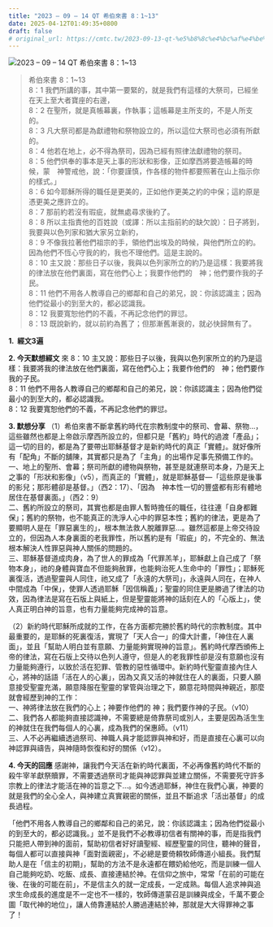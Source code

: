 ```yaml
---
title: "2023 – 09 – 14 QT 希伯來書 8：1~13"
date: 2025-04-12T01:49:35+0800
draft: false
# original_url: https://cmtc.tw/2023-09-13-qt-%e5%b8%8c%e4%bc%af%e4%be%86%e6%9b%b8-8%ef%bc%9a113
---
```


![2023 – 09 – 14 QT  希伯來書 8：1\~13](/images/qt.jpg  "2023 – 09 – 14 QT  希伯來書 8：1\~13")

> 希伯來書 8：1\~13  
> 8：1 我們所講的事，其中第一要緊的，就是我們有這樣的大祭司，已經坐在天上至大者寶座的右邊，  
> 8：2 在聖所，就是真帳幕裏，作執事；這帳幕是主所支的，不是人所支的。  
> 8：3 凡大祭司都是為獻禮物和祭物設立的，所以這位大祭司也必須有所獻的。  
> 8：4 他若在地上，必不得為祭司，因為已經有照律法獻禮物的祭司。  
> 8：5 他們供奉的事本是天上事的形狀和影像，正如摩西將要造帳幕的時候，蒙　神警戒他，說：「你要謹慎，作各樣的物件都要照著在山上指示你的樣式。」  
> 8：6 如今耶穌所得的職任是更美的，正如他作更美之約的中保；這約原是憑更美之應許立的。  
> 8：7 那前約若沒有瑕疵，就無處尋求後約了。  
> 8：8 所以主指責他的百姓說（或譯：所以主指前約的缺欠說）：日子將到，我要與以色列家和猶大家另立新約，  
> 8：9 不像我拉著他們祖宗的手，領他們出埃及的時候，與他們所立的約。因為他們不恆心守我的約，我也不理他們。這是主說的。  
> 8：10 主又說：那些日子以後，我與以色列家所立的約乃是這樣：我要將我的律法放在他們裏面，寫在他們心上；我要作他們的　神；他們要作我的子民。  
> 8：11 他們不用各人教導自己的鄉鄰和自己的弟兄，說：你該認識主；因為他們從最小的到至大的，都必認識我。  
> 8：12 我要寬恕他們的不義，不再記念他們的罪愆。  
> 8：13 既說新約，就以前約為舊了；但那漸舊漸衰的，就必快歸無有了。

**1.  經文3遍**

**2. 今天默想經文**
來 8：10 主又說：那些日子以後，我與以色列家所立的約乃是這樣：我要將我的律法放在他們裏面，寫在他們心上；我要作他們的　神；他們要作我的子民。  
8：11 他們不用各人教導自己的鄉鄰和自己的弟兄，說：你該認識主；因為他們從最小的到至大的，都必認識我。  
8：12 我要寬恕他們的不義，不再記念他們的罪愆。

**3. 默想分享**
（1）希伯來書不斷拿舊約時代在宗教制度中的祭司、會幕、祭物…，這些雖然也都是上帝啟示摩西所設立的，但都只是「舊約」時代的過渡「產品」；這一切的目的，都是為了要帶出耶穌基督才是新約時代的真正「實體」。就好像所有「配角」不斷的舖陳，其實都只是為了「主角」的出場作足事先預備工作的。  
一、地上的聖所、會幕；祭司所獻的禮物與祭物，甚至是就連祭司本身，乃是天上之事的「形狀和影像」（v5），而真正的「實體」，就是耶穌基督—「這些原是後事的影兒；那形體卻是基督。」（西2：17）、「因為　神本性一切的豐盛都有形有體地居住在基督裏面。」（西2：9）  
二、舊約所設立的祭司，其實也都是由罪人暫時擔任的職任，往往連「自身都難保」；舊約的祭物，也不能真正的洗淨人心中的罪惡本性；舊約的律法，更是為了要顯明人是在「罪惡裏生的」，根本無法救人脫離罪惡…。雖然這都是上帝交待設立的，但因為人本身裏面的老我罪性，所以舊約是有「瑕疵」的，不完全的、無法根本解決人性罪惡與神人關係的問題的。  
三、耶穌基督道成肉身，為了世人的罪成為「代罪羔羊」，耶穌獻上自己成了「祭物本身」，祂的身體與寶血不但能夠赦罪，也能夠治死人生命中的「罪性」；耶穌死裏復活，透過聖靈與人同住，祂又成了「永遠的大祭司」，永遠與人同在，在神人中間成為「中保」，使罪人透過耶穌「因信稱義」；聖靈的同住更是勝過了律法的功效，因為律法是寫在石版上與紙上，但是聖靈能將神的話刻在人的「心版上」，使人真正明白神的旨意，也有力量能夠完成神的旨意。

（2）新約時代耶穌所成就的工作，在各方面都完勝於舊約時代的宗教制度。其中最重要的，是耶穌的死裏復活，實現了「天人合一」的偉大計畫，「神住在人裏面」，並且「幫助人明白並有意願、力量能夠實現神的旨意」。舊約時代摩西頒佈上帝的律法，寫在石版上交待以色列人遵守，但是人的老我罪性卻是沒有意願也沒有力量能夠遵行，以致於活在犯罪、管教的惡性循環中。新約時代聖靈直接內住人心，將神的話語「活在人的心裏」，因為又真又活的神就住在人的裏面，只要人願意接受聖靈充滿，願意降服在聖靈的掌管與治理之下，願意花時間與神親近，那麼就會經歷到神的工作：  
一、神將律法放在我們的心上；神要作他們的 神；我們要作神的子民。（v10）  
二、我們各人都能夠直接認識神，不需要總是倚靠祭司或別人，主要是因為活生生的神就住在我們每個人的心裏，成為我們的保惠師。（v11）  
三、人不必再繼續透過祭司、神職人員才能認罪與神和好，而是直接在心裏可以向神認罪與禱告，與神隨時恢復和好的關係（v12）。

**4. 今天的回應**
感謝神，讓我們今天活在新約時代裏面，不必再像舊約時代不斷的殺牛宰羊獻祭贖罪，不需要透過祭司才能與神認罪與並建立關係，不需要死守許多宗教上的律法才能活在神的旨意之下…。如今透過耶穌，神住在我們心裏，神要的就是我們的全心全人，與神建立真實親密的關係，並且不斷追求「活出基督」的成長過程。

「他們不用各人教導自己的鄉鄰和自己的弟兄，說：你該認識主；因為他們從最小的到至大的，都必認識我。」並不是我們不必教導初信者有關神的事，而是指我們只能把人帶到神的面前，幫助初信者好好讀聖經、經歷聖靈的同住，聽神的聲音，每個人都可以直接與神「面對面親密」，不必總是要倚頼牧師傳道小組長。我們幫助人是在「信主的初期」，幫助的方法不是永遠都在餵奶給他吃，而是訓練一個人自己能夠吃奶、吃飯、成長、直接連結於神。在信仰之旅中，常常「在前的可能在後、在後的可能在前」，不是信主久的就一定成長，一定成熟。每個人追求神與追求生命成長的進度是不一定也不一樣的，牧師傳道蒙召是訓練與成全，千萬不要企圖「取代神的地位」，讓人倚靠連結於人勝過連結於神，那就是大大得罪神之事了！
